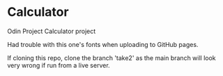 # Calculator
Odin Project Calculator project

Had trouble with this one's fonts when uploading to GitHub pages. 

If cloning this repo, clone the branch 'take2' as the main branch will look very wrong if run from a live server.


